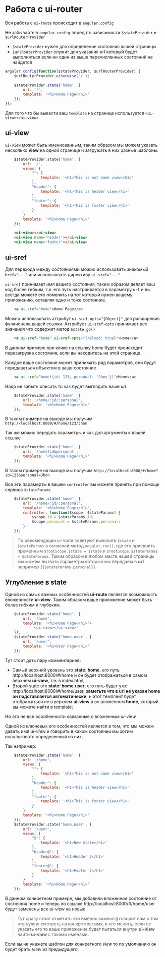 # Работа с ui-router

Вся работа с `ui-route` происходит в `angular.config`

Не забывайте в `angular.config` передать зависимости `$stateProvider` и `$urlRouterProvider`

- `$stateProvider` нужен для определение состояния вашей страницы
- `$urlRouterProvider` служит для указания url который будет выполняться если ни один из выше перечисленных состояний не найдется

```js
angular.config(function($stateProvider, $urlRouterProvider) {
    $urlRouterProvider.otherwise('/');
    
    $stateProvider.state('home', {
        url: '/',
        template: '<h1>Home Page</h1>'
    });
});
```

Для того что бы вывести ваш `template` на странице используется `<ui-view></ui-view>`

## ui-view

`ui-view` может быть именнованным, таким образом мы можем указать несколько **view** на одной странице и загружать в них разные шаблоны.

```js
    $stateProvider.state('home', {
        url: '/',
        views: {
            "": {
                template: '<h1>This is not name view</h1>'
            },
            "header": {
                template: '<h1>This is header view</h1>'
            },
            "footer": {
                template: '<h1>This is footer view</h1>'
            }
        }
        template: '<h1>Home Page</h1>'
    });
```

```html
    <ui-view></ui-view>
    <ui-view name='header'></ui-view>
    <ui-view name='footer'></ui-view>
```

## ui-sref

Для перехода между состояниями можно использовать знакомый `href="..."` или использовать директиву `ui-sref="..."`

`ui-sref` принимает имя вашего состояния, таким образом делает ваш код более гибким, т.к. его путь настраивается в параметру `url` и вы всегда можете его поменять на тот который нужен вашему приложению, оставляя одно и тоже состояние.

```html
    <a ui-sref="home">Home Page</a>
```

Можно использовать аттрибут `ui-sref-opts="{Object}"` для расширения функионала вашей ссылки. Аттрибует `ui-sref-opts` принимает все значения что содержит метод `$state.go()`

```html
    <a ui-sref="home" ui-sref-opts="{reload: true}">Home</a>
```

В данном примере при клике на ссылку *home* будет происходит перезагрузка состояния, если вы находитесь на этой странице.

Каждое ваше состояние может принимать ряд параметров, они будут передаваться объектом в ваше состояние
```html
    <a ui-sref="home({id: 123, personal: 'Jhon'})">Home</a>
```

Надо не забыть описать то как будет выглядить ваше *url*

```js
    $stateProvider.state('home', {
        url: '/home/:id/:personal',
        template: '<h1>Home Page</h1>'
    });
```

В таком примере на выходе мы получим `http://localhost:8000/#/home/123/Jhon`

Так же можно передать параметры и как доп.аргументы к вашей ссылке

```js
    $stateProvider.state('home', {
        url: '/home?id&personal',
        template: '<h1>Home Page</h1>'
    });
```

В таком примере на выходе мы получим `http://localhost:8000/#/home?id=123&personal=Jhon`

Все эти парамерты в вашем `controller` вы можете принять при помощи сервиса `$stateParams`

```js
    $stateProvider.state('home', {
        url: '/home/:id/:personal',
        template: '<h1>Home Page</h1>',
        controller: function($scope, $stateParams) {
            $scope.id = $stateParams.id;
            $scope.personal = $stateParams.personal;
        }
    });
```

> По рекомендации ui-route советуют выносить `$state` и `$stateParams` в основной метод `angular.run()`, где его присвоить пременным `$rootScope.$state = $state` и `$rootScope.$stateParams = $stateParams`. Таким образом в любом месте нашей страницы мы можем вызвать параметры которые мы передаем в **url** например `{{$stateParams.personal}}`

## Углубление в state

Одной из самых важных особенностей **ui-route** является возможность вложенности **ui-view**. Таким образом ваше приложение может быть более гибким и глубоким.

```js
    $stateProvider.state('home', {
        url: '/home',
        template: '<h1>Home Page</h1>'+
            '<ui-view></ui-view>'
    });
    $stateProvider.state('home.user', {
        url: '/user',
        template: '<h1>User Page</h1>'
    });
```

Тут стоит дать пару комментариев:
- Самый верхний уровень это **state: home**, его путь http://localhost:8000/#/home и он будет отображаться в самом верхнем **ui-view**, т.е. в index.html;
- Второй state это **state: home.user**, его путь будет уже http://localhost:8000/#/home/user, **заметьте что в url не указан home он подставляется автоматически**, и этот темплейт будет отображаться не в верхнем **ui-view** а во вложенном **home**, который вы можете найти в template;

Но это не все осообенности связанные с вложенным *ui-view*

Одной из ключевых его особенностей является в том, что мы можем давать имя *ui-view* и говорить в каком состоянии мы хотим использовать определенный из них.

Так например:
```js
    $stateProvider.state('home', {
        url: '/home',
        views: {
            "": {
                template: '<h1>This is not name view</h1>'
            },
            "header": {
                template: '<h1>This is header view</h1>'
            },
            "footer": {
                template: '<h1>This is footer view</h1>'
            }
        }
        template: '<h1>Home Page</h1>'
    });
    $stateProvider.state('home.user', {
        url: '/user',
        views: {
            "@": {
                template: '<h1>New State</h1>'
            },
            "header@": {
                template: '<h1>Header 2</h1>'
            },
            "footer@": {
                template: '<h1>Footer 2</h1>'
            }
        }
        template: '<h1>Home Page</h1>'
    });
```

В данном конкретном примере, мы добавили вложенное состояние от состояния home и теперь по ссылке http://localhost:8000/#/home/user будут заменены все *ui-view* на новые.

> Тут сразу стоит отметить что именно символ `@` говорит нам о том что нужно смотреть на конкретное имя, и его менять, если не указать его то ваше приложение будет пытаться внутри **ui-view** найти **ui-view** с такими именами.

Если вы не укажете шаблон для конкретного *view* то по умолчанию он будет брать *view* из предыдущего.
